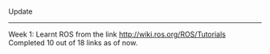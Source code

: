 Update
_______________________________

Week 1:
Learnt ROS from the link http://wiki.ros.org/ROS/Tutorials
Completed 10 out of 18 links as of now.